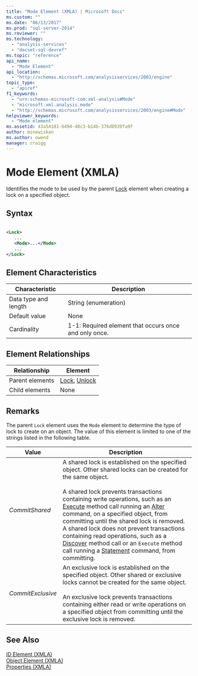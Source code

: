 ```yaml
---
title: "Mode Element (XMLA) | Microsoft Docs"
ms.custom: ""
ms.date: "06/13/2017"
ms.prod: "sql-server-2014"
ms.reviewer: ""
ms.technology: 
  - "analysis-services"
  - "docset-sql-devref"
ms.topic: "reference"
api_name: 
  - "Mode Element"
api_location: 
  - "http://schemas.microsoft.com/analysisservices/2003/engine"
topic_type: 
  - "apiref"
f1_keywords: 
  - "urn:schemas-microsoft-com:xml-analysis#Mode"
  - "microsoft.xml.analysis.mode"
  - "http://schemas.microsoft.com/analysisservices/2003/engine#Mode"
helpviewer_keywords: 
  - "Mode element"
ms.assetid: 43a54181-6494-48c3-b14b-376d8939fa9f
author: minewiskan
ms.author: owend
manager: craigg
---
```

# Mode Element (XMLA)
  Identifies the mode to be used by the parent [Lock](../xml-elements-commands/lock-element-xmla.md) element when creating a lock on a specified object.  
  
## Syntax  
  
```xml  
  
<Lock>  
   ...  
   <Mode>...</Mode>  
   ...  
</Lock>  
```  
  
## Element Characteristics  
  
|Characteristic|Description|  
|--------------------|-----------------|  
|Data type and length|String (enumeration)|  
|Default value|None|  
|Cardinality|1-1: Required element that occurs once and only once.|  
  
## Element Relationships  
  
|Relationship|Element|  
|------------------|-------------|  
|Parent elements|[Lock](../xml-elements-commands/lock-element-xmla.md), [Unlock](../xml-elements-commands/unlock-element-xmla.md)|  
|Child elements|None|  
  
## Remarks  
 The parent `Lock` element uses the `Mode` element to determine the type of lock to create on an object. The value of this element is limited to one of the strings listed in the following table.  
  
|Value|Description|  
|-----------|-----------------|  
|*CommitShared*|A shared lock is established on the specified object. Other shared locks can be created for the same object.<br /><br /> A shared lock prevents transactions containing write operations, such as an [Execute](../xml-elements-methods-execute.md) method call running an [Alter](../xml-elements-commands/alter-element-xmla.md) command, on a specified object, from committing until the shared lock is removed. A shared lock does not prevent transactions containing read operations, such as a [Discover](../xml-elements-methods-discover.md) method call or an `Execute` method call running a [Statement](../xml-elements-commands/statement-element-xmla.md) command, from committing.|  
|*CommitExclusive*|An exclusive lock is established on the specified object. Other shared or exclusive locks cannot be created for the same object.<br /><br /> An exclusive lock prevents transactions containing either read or write operations on a specified object from committing until the exclusive lock is removed.|  
  
## See Also  
 [ID Element &#40;XMLA&#41;](id-element-xmla.md)   
 [Object Element &#40;XMLA&#41;](object-element-xmla.md)   
 [Properties &#40;XMLA&#41;](xml-elements-properties.md)  
  
  

